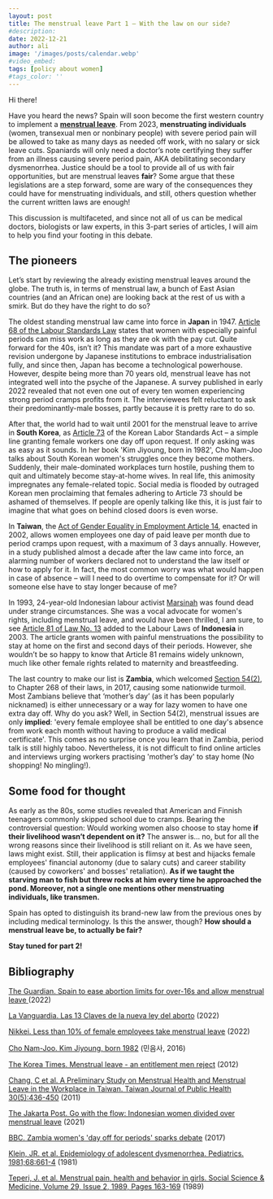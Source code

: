 ```yaml
---
layout: post
title: The menstrual leave Part 1 – With the law on our side?
#description:
date: 2022-12-21
author: ali
image: '/images/posts/calendar.webp'
#video_embed:
tags: [policy about women]
#tags_color: ''
---
```


Hi there! 

Have you heard the news? Spain will soon become the first western country to implement a **[menstrual leave](https://www.igualdad.gob.es/servicios/participacion/audienciapublica/PublishingImages/Paginas/anteproyecto-lo-salud-sexual-reproductiva-interrup/APLO%20modificación%20LO%202-2010%20audiencia%20pública.pdf)**. From 2023, **menstruating individuals** (women, transexual men or nonbinary people) with severe period pain will be allowed to take as many days as needed off work, with no salary or sick leave cuts. Spaniards will only need a doctor’s note certifying they suffer from an illness causing severe period pain, AKA debilitating secondary dysmenorrhea. Justice should be a tool to provide all of us with fair opportunities, but are menstrual leaves **fair**? Some argue that these legislations are a step forward, some are wary of the consequences they could have for menstruating individuals, and still, others question whether the current written laws are enough! 

This discussion is multifaceted, and since not all of us can be medical doctors, biologists or law experts, in this 3-part series of articles, I will aim to help you find your footing in this debate. 


## The pioneers

Let’s start by reviewing the already existing menstrual leaves around the globe. The truth is, in terms of menstrual law, a bunch of East Asian countries (and an African one) are looking back at the rest of us with a smirk. But do they have the right to do so? 

The oldest standing menstrual law came into force in **Japan** in 1947. [Article 68 of the Labour Standards Law](https://www.ilo.org/dyn/natlex/docs/WEBTEXT/27776/64846/E95JPN01.htm#a064) states that women with especially painful periods can miss work as long as they are ok with the pay cut. Quite forward for the 40s, isn’t it? This mandate was part of a more exhaustive revision undergone by Japanese institutions to embrace industrialisation fully, and since then, Japan has become a technological powerhouse. However, despite being more than 70 years old, menstrual leave has not integrated well into the psyche of the Japanese. A survey published in early 2022 revealed that not even one out of every ten women experiencing strong period cramps profits from it. The interviewees felt reluctant to ask their predominantly-male bosses, partly because it is pretty rare to do so. 

After that, the world had to wait until 2001 for the menstrual leave to arrive in **South Korea**, as [Article 73](https://www.ilo.org/dyn/natlex/docs/ELECTRONIC/46401/74081/F437818795/KOR46401%20Eng2014.pdf) of the Korean Labor Standards Act – a simple line granting female workers one day off upon request. If only asking was as easy as it sounds. In her book 'Kim Jiyoung, born in 1982', Cho Nam-Joo talks about South Korean women's struggles once they become mothers. Suddenly, their male-dominated workplaces turn hostile, pushing them to quit and ultimately become stay-at-home wives. In real life, this animosity impregnates any female-related topic. Social media is flooded by outraged Korean men proclaiming that females adhering to Article 73 should be ashamed of themselves. If people are openly talking like this, it is just fair to imagine that what goes on behind closed doors is even worse. 

In **Taiwan**, the [Act of Gender Equality in Employment Article 14](https://laws.mol.gov.tw/Eng/EngContent.aspx?msgid=469), enacted in 2002, allows women employees one day of paid leave per month due to period cramps upon request, with a maximum of 3 days annually. However, in a study published almost a decade after the law came into force, an alarming number of workers declared not to understand the law itself or how to apply for it. In fact, the most common worry was what would happen in case of absence – will I need to do overtime to compensate for it? Or will someone else have to stay longer because of me?

In 1993, 24-year-old Indonesian labour activist [Marsinah](https://en.wikipedia.org/wiki/Marsinah) was found dead under strange circumstances. She was a vocal advocate for women's rights, including menstrual leave, and would have been thrilled, I am sure, to see [Article 81 of Law No. 13](https://www.ilo.org/dyn/travail/docs/760/Indonesian+Labour+Law+-+Act+13+of+2003.pdf) added to the Labour Laws of **Indonesia** in 2003. The article grants women with painful menstruations the possibility to stay at home on the first and second days of their periods. However, she wouldn’t be so happy to know that Article 81 remains widely unknown, much like other female rights related to maternity and breastfeeding. 

The last country to make our list is **Zambia**, which welcomed [Section 54(2)](http://admin.theiguides.org/Media/Documents/Chapter%20268%20Employment%20Act.pdf), to Chapter 268 of their laws, in 2017, causing some nationwide turmoil. Most Zambians believe that ‘mother’s day’ (as it has been popularly nicknamed) is either unnecessary or a way for lazy women to have one extra day off. Why do you ask? Well, in Section 54(2), menstrual issues are only **implied**: 'every female employee shall be entitled to one day's absence from work each month without having to produce a valid medical certificate'. This comes as no surprise once you learn that in Zambia, period talk is still highly taboo. Nevertheless, it is not difficult to find online articles and interviews urging workers practising 'mother’s day' to stay home (No shopping! No mingling!). 


## Some food for thought 

As early as the 80s, some studies revealed that American and Finnish teenagers commonly skipped school due to cramps. Bearing the controversial question: Would working women also choose to stay home **if their livelihood wasn’t dependent on it?** The answer is… no, but for all the wrong reasons since their livelihood is still reliant on it. As we have seen, laws might exist. Still, their application is flimsy at best and hijacks female employees' financial autonomy (due to salary cuts) and career stability (caused by coworkers' and bosses' retaliation). **As if we taught the starving man to fish but threw rocks at him every time he approached the pond. Moreover, not a single one mentions other menstruating individuals, like transmen.**  

Spain has opted to distinguish its brand-new law from the previous ones by including medical terminology. Is this the answer, though? **How should a menstrual leave be, to actually be fair?**

**Stay tuned for part 2!**


## Bibliography

[The Guardian. Spain to ease abortion limits for over-16s and allow menstrual leave ](https://www.theguardian.com/world/2022/may/12/spain-to-ease-abortion-limits-for-over-16s-and-allow-menstrual-leave)(2022)

[La Vanguardia. Las 13 Claves de la nueva ley del aborto](https://www.lavanguardia.com/vida/20220830/8491789/nueva-ley-aborto-trece-claves.html) (2022)

[Nikkei. Less than 10% of female employees take menstrual leave](https://www.nikkei.co.jp/nikkeiinfo/en/global_services/nikkei-bp/less-than-10-of-female-employees-take-menstrual-leave.html) (2022)

[Cho Nam-Joo. Kim Jiyoung, born 1982](https://www.goodreads.com/book/show/46041199-kim-jiyoung-born-1982?ac=1&from_search=true&qid=FFwokWyf8b&rank=1) (민음사, 2016)

[The Korea Times. Menstrual leave - an entitlement men reject](http://www.koreatimes.co.kr/www/news/culture/2014/04/399_123535.html) (2012)

[Chang, C et al. A Preliminary Study on Menstrual Health and Menstrual Leave in the Workplace in Taiwan.  Taiwan Journal of Public Health 30(5):436-450](https://www.researchgate.net/publication/285967524_A_preliminary_study_on_menstrual_health_and_menstrual_leave_in_the_workplace_in_Taiwan) (2011)

[The Jakarta Post. Go with the flow: Indonesian women divided over menstrual leave](https://www.thejakartapost.com/life/2021/03/11/go-with-the-flow-indonesian-women-divided-over-menstrual-leave.html) (2021)

[BBC. Zambia women's 'day off for periods' sparks debate](https://www.bbc.com/news/world-africa-38490513) (2017)

[Klein, JR. et al. Epidemiology of adolescent dysmenorrhea. Pediatrics. 1981;68:661-4](https://pubmed.ncbi.nlm.nih.gov/7312467/) (1981)

[Teperi, J. et al. Menstrual pain, health and behavior in girls. Social Science & Medicine, Volume 29, Issue 2, 1989, Pages 163-169](https://www.sciencedirect.com/science/article/abs/pii/0277953689901640) (1989)
